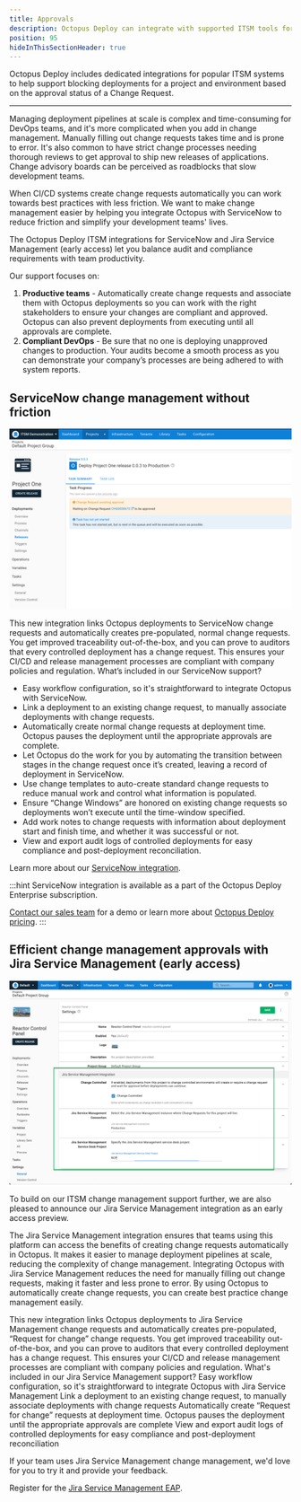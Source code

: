 ```yaml
---
title: Approvals
description: Octopus Deploy can integrate with supported ITSM tools for deployment control using Change Request approvals
position: 95
hideInThisSectionHeader: true
---
```


Octopus Deploy includes dedicated integrations for popular ITSM systems to help support blocking deployments for a project and environment based on the approval status of a Change Request.

---

Managing deployment pipelines at scale is complex and time-consuming for DevOps teams, and it's more complicated when you add in change management. Manually filling out change requests takes time and is prone to error. It's also common to have strict change processes needing thorough reviews to get approval to ship new releases of applications. Change advisory boards can be perceived as roadblocks that slow development teams.

When CI/CD systems create change requests automatically you can work towards best practices with less friction. We want to make change management easier by helping you integrate Octopus with ServiceNow to reduce friction and simplify your development teams' lives.

The Octopus Deploy ITSM integrations for ServiceNow and Jira Service Management (early access) let you balance audit and compliance requirements with team productivity. 

Our support focuses on:

1. **Productive teams** - Automatically create change requests and associate them with Octopus deployments so you can work with the right stakeholders to ensure your changes are compliant and approved. Octopus can also prevent deployments from executing until all approvals are complete. 
2. **Compliant DevOps** - Be sure that no one is deploying unapproved changes to production. Your audits become a smooth process as you can demonstrate your company’s processes are being adhered to with system reports.

## ServiceNow change management without friction

![ServiceNow deployment waiting for approval](service-nowtask-status-with-cr.png)

This new integration links Octopus deployments to ServiceNow change requests and automatically creates pre-populated, normal change requests. You get improved traceability out-of-the-box, and you can prove to auditors that every controlled deployment has a change request. This ensures your CI/CD and release management processes are compliant with company policies and regulation.
What’s included in our ServiceNow support?

- Easy workflow configuration, so it's straightforward to integrate Octopus with ServiceNow.
- Link a deployment to an existing change request, to manually associate deployments with change requests.
- Automatically create normal change requests at deployment time. Octopus pauses the deployment until the appropriate approvals are complete.
- Let Octopus do the work for you by automating the transition between stages in the change request once it’s created, leaving a record of deployment in ServiceNow.
- Use change templates to auto-create standard change requests to reduce manual work and control what information is populated.
- Ensure “Change Windows” are honored on existing change requests so deployments won’t execute until the time-window specified.
- Add work notes to change requests with information about deployment start and finish time, and whether it was successful or not.
- View and export audit logs of controlled deployments for easy compliance and post-deployment reconciliation.

Learn more about our [ServiceNow integration](https://octopus.com/docs/approvals/service-now).

:::hint
ServiceNow integration is available as a part of the Octopus Deploy Enterprise subscription.

[Contact our sales team](https://octopus.com/contact) for a demo or learn more about [Octopus Deploy pricing](https://octopus.com/pricing).
:::

## Efficient change management approvals with Jira Service Management (early access)

![Jira Service Management approvals configuration](jira-task-settings.png)

To build on our ITSM change management support further, we are also pleased to announce our Jira Service Management integration as an early access preview. 

The Jira Service Management integration ensures that teams using this platform can access the benefits of creating change requests automatically in Octopus. It makes it easier to manage deployment pipelines at scale, reducing the complexity of change management. Integrating Octopus with Jira Service Management reduces the need for manually filling out change requests, making it faster and less prone to error. By using Octopus to automatically create change requests, you can create best practice change management easily. 

This new integration links Octopus deployments to Jira Service Management change requests and automatically creates pre-populated, “Request for change” change requests. You get improved traceability out-of-the-box, and you can prove to auditors that every controlled deployment has a change request. This ensures your CI/CD and release management processes are compliant with company policies and regulation.
What's included in our Jira Service Management support?
Easy workflow configuration, so it's straightforward to integrate Octopus with Jira Service Management
Link a deployment to an existing change request, to manually associate deployments with change requests
Automatically create “Request for change” requests at deployment time. Octopus pauses the deployment until the appropriate approvals are complete
View and export audit logs of controlled deployments for easy compliance and post-deployment reconciliation

If your team uses Jira Service Management change management, we'd love for you to try it and provide your feedback.

Register for the [Jira Service Management EAP](https://octopusdeploy.typeform.com/jsm-eap).
